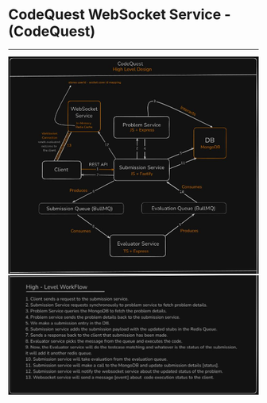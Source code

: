 # CodeQuest WebSocket Service - (CodeQuest)
--------------------------------------------
![CodeQuest-HLD](/diagrams/HighLevelDesign.JPG)
![CodeQuest-WorkFlow](/diagrams/WorkFlow.JPG)

